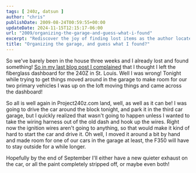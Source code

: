 ```yaml
---
tags: [ 240z, datsun ]
author: "chris"
publishDate: 2009-08-24T00:59:55+00:00
updateDate: 2024-11-15T12:15:17-06:00
url: "2009/organizing-the-garage-and-guess-what-i-found"
excerpt: "Rediscover the joy of finding lost items as the author locates a missing car dashboard while reorganizing the garage in this Project240z.com update."
title: "Organizing the garage, and guess what I found?"
---
```


So we've barely been in the house three weeks and I already lost and found something! <a href="/out-goes-the-dash">So in my last blog post I complained</a> that I thought I left the fiberglass dashboard for the 240Z in St. Louis. Well I was wrong! Tonight while trying to get things moved around in the garage to make room for our two primary vehicles I was up on the loft moving things and came across the dashboard!

So all is well again in Project240z.com land, well, as well as it can be! I was going to drive the car around the block tonight, and park it in the third car garage, but I quickly realized that wasn't going to happen unless I wanted to take the wiring harness out of the old dash and hook up the wires. Right now the ignition wires aren't going to anything, so that would make it kind of hard to start the car and drive it. Oh well, I moved it around a bit by hand and made room for one of our cars in the garage at least, the F350 will have to stay outside for a while longer.

Hopefully by the end of September I'll either have a new quieter exhaust on the car, or all the paint completely stripped off, or maybe even both!
